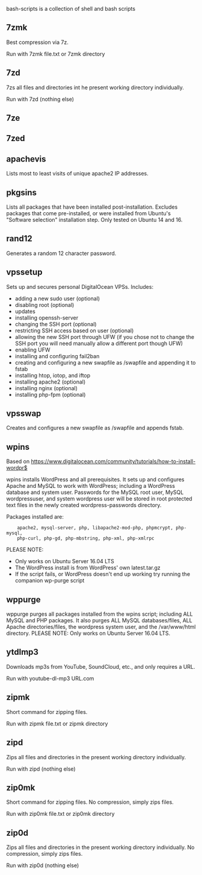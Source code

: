 bash-scripts is a collection of shell and bash scripts

7zmk
-----
Best compression via 7z.

Run with 7zmk file.txt or 7zmk directory

7zd
-----
7zs all files and directories int he present working directory individually.

Run with 7zd (nothing else)

7ze
-----

7zed
-----

apachevis
-----
Lists most to least visits of unique apache2 IP addresses.

pkgsins
-----
Lists all packages that have been installed post-installation. Excludes 
packages that come pre-installed, or were installed from Ubuntu's "Software 
selection" installation step. Only tested on Ubuntu 14 and 16.

rand12
-----
Generates a random 12 character password.

vpssetup
-----
Sets up and secures personal DigitalOcean VPSs. Includes:
 - adding a new sudo user (optional)
 - disabling root (optional)
 - updates
 - installing openssh-server
 - changing the SSH port (optional)
 - restricting SSH access based on user (optional)
 - allowing the new SSH port through UFW (if you chose not to change the SSH
port you will need manually allow a different port though UFW)
 - enabling UFW
 - installing and configuring fail2ban
 - creating and configuring a new swapfile as /swapfile and appending it to
fstab
 - installing htop, iotop, and iftop
 - installing apache2 (optional)
 - installing nginx (optional)
 - installing php-fpm (optional)

vpsswap
-----
Creates and configures a new swapfile as /swapfile and appends fstab.

wpins
-----
Based on https://www.digitalocean.com/community/tutorials/how-to-install-wordpr$

wpins installs WordPress and all prerequisites. It sets up and configures 
Apache and MySQL to work with WordPress; including a WordPress database and 
system user. Passwords for the MySQL root user, MySQL wordpressuser, and 
system wordpress user will be stored in root protected text files in the newly
created wordpress-passwords directory.

Packages installed are:

        apache2, mysql-server, php, libapache2-mod-php, phpmcrypt, php-mysql,
        php-curl, php-gd, php-mbstring, php-xml, php-xmlrpc

PLEASE NOTE:

 - Only works on Ubuntu Server 16.04 LTS
 - The WordPress install is from WordPress' own latest.tar.gz
 - If the script fails, or WordPress doesn't end up working try running the
companion wp-purge script

wppurge
-----
wppurge purges all packages installed from the wpins script; including ALL 
MySQL and PHP packages. It also purges ALL MySQL databases/files, ALL Apache 
directories/files, the wordpress system user, and the /var/www/html directory.
PLEASE NOTE: Only works on Ubuntu Server 16.04 LTS.

ytdlmp3 
-----
Downloads mp3s from YouTube, SoundCloud, etc., and only requires a URL.

Run with youtube-dl-mp3 URL.com

zipmk
-----
Short command for zipping files.

Run with zipmk file.txt or zipmk directory

zipd
-----
Zips all files and directories in the present working directory individually.

Run with zipd (nothing else)

zip0mk
-----
Short command for zipping files. No compression, simply zips files.

Run with zip0mk file.txt or zip0mk directory

zip0d
-----
Zips all files and directories in the present working directory individually. 
No compression, simply zips files.

Run with zip0d (nothing else)
